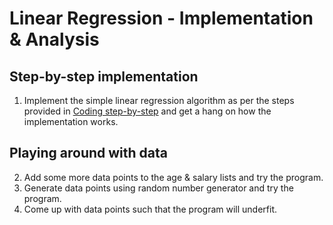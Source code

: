 # Linear Regression - Implementation & Analysis

## Step-by-step implementation
1. Implement the simple linear regression algorithm as per the steps provided in [Coding step-by-step](Coding_Linear_Regression.md) and get a hang on how the implementation works.

## Playing around with data
2. Add some more data points to the age & salary lists and try the program.
3. Generate data points using random number generator and try the program.
4. Come up with data points such that the program will underfit.
